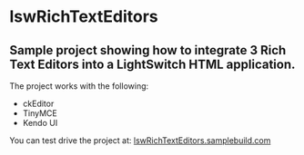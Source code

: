 # lswRichTextEditors

## Sample project showing how to integrate 3 Rich Text Editors into a LightSwitch HTML application.

The project works with the following:
* ckEditor
* TinyMCE
* Kendo UI

You can test drive the project at:  <a href="http://lswRichTextEditors.samplebuild.com/" target="_blank">lswRichTextEditors.samplebuild.com</a>

